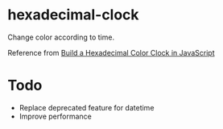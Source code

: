 # hexadecimal-clock
Change color according to time.

Reference from [Build a Hexadecimal Color Clock in JavaScript](https://medium.com/better-programming/building-a-hexadecimal-color-clock-in-javascript-b0534bf4996c)

# Todo
- Replace deprecated feature for datetime
- Improve performance